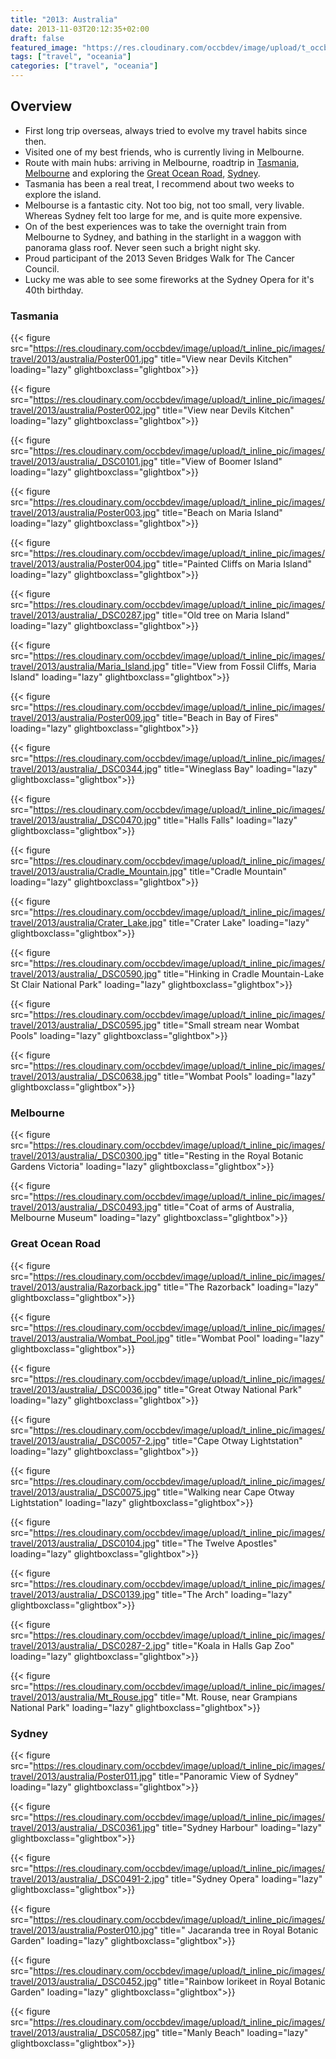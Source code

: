 ```yaml
---
title: "2013: Australia"
date: 2013-11-03T20:12:35+02:00
draft: false
featured_image: "https://res.cloudinary.com/occbdev/image/upload/t_occbdev_gallery_teaser/images/travel/2013/australia/Poster009.jpg"
tags: ["travel", "oceania"]
categories: ["travel", "oceania"]
---
```


## Overview

* First long trip overseas, always tried to evolve my travel habits since then.
* Visited one of my best friends, who is currently living in Melbourne.
* Route with main hubs: arriving in Melbourne, roadtrip in [Tasmania](#tasmania), [Melbourne](#melbourne) and exploring the [Great Ocean Road](#gor), [Sydney](#sydney).
* Tasmania has been a real treat, I recommend about two weeks to explore the island.
* Melbourse is a fantastic city. Not too big, not too small, very livable. Whereas Sydney felt too large for me, and is quite more expensive.
* On of the best experiences was to take the overnight train from Melbourne to Sydney, and bathing in the starlight in a waggon with panorama glass roof. Never seen such a bright night sky.
* Proud participant of the 2013 Seven Bridges Walk for The Cancer Council.
* Lucky me was able to see some fireworks at the Sydney Opera for it's 40th birthday.

### Tasmania <a name="tasmania"></a>

{{< figure src="https://res.cloudinary.com/occbdev/image/upload/t_inline_pic/images/travel/2013/australia/Poster001.jpg" title="View near Devils Kitchen" loading="lazy" glightboxclass="glightbox">}}

{{< figure src="https://res.cloudinary.com/occbdev/image/upload/t_inline_pic/images/travel/2013/australia/Poster002.jpg" title="View near Devils Kitchen" loading="lazy" glightboxclass="glightbox">}}

{{< figure src="https://res.cloudinary.com/occbdev/image/upload/t_inline_pic/images/travel/2013/australia/_DSC0101.jpg" title="View of Boomer Island" loading="lazy" glightboxclass="glightbox">}}

{{< figure src="https://res.cloudinary.com/occbdev/image/upload/t_inline_pic/images/travel/2013/australia/Poster003.jpg" title="Beach on Maria Island" loading="lazy" glightboxclass="glightbox">}}

{{< figure src="https://res.cloudinary.com/occbdev/image/upload/t_inline_pic/images/travel/2013/australia/Poster004.jpg" title="Painted Cliffs on Maria Island" loading="lazy" glightboxclass="glightbox">}}

{{< figure src="https://res.cloudinary.com/occbdev/image/upload/t_inline_pic/images/travel/2013/australia/_DSC0287.jpg" title="Old tree on Maria Island" loading="lazy" glightboxclass="glightbox">}}

{{< figure src="https://res.cloudinary.com/occbdev/image/upload/t_inline_pic/images/travel/2013/australia/Maria_Island.jpg" title="View from Fossil Cliffs, Maria Island" loading="lazy" glightboxclass="glightbox">}}

{{< figure src="https://res.cloudinary.com/occbdev/image/upload/t_inline_pic/images/travel/2013/australia/Poster009.jpg" title="Beach in Bay of Fires" loading="lazy" glightboxclass="glightbox">}}

{{< figure src="https://res.cloudinary.com/occbdev/image/upload/t_inline_pic/images/travel/2013/australia/_DSC0344.jpg" title="Wineglass Bay" loading="lazy" glightboxclass="glightbox">}}

{{< figure src="https://res.cloudinary.com/occbdev/image/upload/t_inline_pic/images/travel/2013/australia/_DSC0470.jpg" title="Halls Falls" loading="lazy" glightboxclass="glightbox">}}

{{< figure src="https://res.cloudinary.com/occbdev/image/upload/t_inline_pic/images/travel/2013/australia/Cradle_Mountain.jpg" title="Cradle Mountain" loading="lazy" glightboxclass="glightbox">}}

{{< figure src="https://res.cloudinary.com/occbdev/image/upload/t_inline_pic/images/travel/2013/australia/Crater_Lake.jpg" title="Crater Lake" loading="lazy" glightboxclass="glightbox">}}

{{< figure src="https://res.cloudinary.com/occbdev/image/upload/t_inline_pic/images/travel/2013/australia/_DSC0590.jpg" title="Hinking in Cradle Mountain-Lake St Clair National Park" loading="lazy" glightboxclass="glightbox">}}

{{< figure src="https://res.cloudinary.com/occbdev/image/upload/t_inline_pic/images/travel/2013/australia/_DSC0595.jpg" title="Small stream near Wombat Pools" loading="lazy" glightboxclass="glightbox">}}

{{< figure src="https://res.cloudinary.com/occbdev/image/upload/t_inline_pic/images/travel/2013/australia/_DSC0638.jpg" title="Wombat Pools" loading="lazy" glightboxclass="glightbox">}}

### Melbourne <a name="melbourne"></a>

{{< figure src="https://res.cloudinary.com/occbdev/image/upload/t_inline_pic/images/travel/2013/australia/_DSC0300.jpg" title="Resting in the Royal Botanic Gardens Victoria" loading="lazy" glightboxclass="glightbox">}}

{{< figure src="https://res.cloudinary.com/occbdev/image/upload/t_inline_pic/images/travel/2013/australia/_DSC0493.jpg" title="Coat of arms of Australia, Melbourne Museum" loading="lazy" glightboxclass="glightbox">}}

### Great Ocean Road <a name="gor"></a>

{{< figure src="https://res.cloudinary.com/occbdev/image/upload/t_inline_pic/images/travel/2013/australia/Razorback.jpg" title="The Razorback" loading="lazy" glightboxclass="glightbox">}}

{{< figure src="https://res.cloudinary.com/occbdev/image/upload/t_inline_pic/images/travel/2013/australia/Wombat_Pool.jpg" title="Wombat Pool" loading="lazy" glightboxclass="glightbox">}}

{{< figure src="https://res.cloudinary.com/occbdev/image/upload/t_inline_pic/images/travel/2013/australia/_DSC0036.jpg" title="Great Otway National Park" loading="lazy" glightboxclass="glightbox">}}

{{< figure src="https://res.cloudinary.com/occbdev/image/upload/t_inline_pic/images/travel/2013/australia/_DSC0057-2.jpg" title="Cape Otway Lightstation" loading="lazy" glightboxclass="glightbox">}}

{{< figure src="https://res.cloudinary.com/occbdev/image/upload/t_inline_pic/images/travel/2013/australia/_DSC0075.jpg" title="Walking near Cape Otway Lightstation" loading="lazy" glightboxclass="glightbox">}}

{{< figure src="https://res.cloudinary.com/occbdev/image/upload/t_inline_pic/images/travel/2013/australia/_DSC0104.jpg" title="The Twelve Apostles" loading="lazy" glightboxclass="glightbox">}}

{{< figure src="https://res.cloudinary.com/occbdev/image/upload/t_inline_pic/images/travel/2013/australia/_DSC0139.jpg" title="The Arch" loading="lazy" glightboxclass="glightbox">}}

{{< figure src="https://res.cloudinary.com/occbdev/image/upload/t_inline_pic/images/travel/2013/australia/_DSC0287-2.jpg" title="Koala in Halls Gap Zoo" loading="lazy" glightboxclass="glightbox">}}

{{< figure src="https://res.cloudinary.com/occbdev/image/upload/t_inline_pic/images/travel/2013/australia/Mt_Rouse.jpg" title="Mt. Rouse, near Grampians National Park" loading="lazy" glightboxclass="glightbox">}}

### Sydney <a name="sydney"></a>

{{< figure src="https://res.cloudinary.com/occbdev/image/upload/t_inline_pic/images/travel/2013/australia/Poster011.jpg" title="Panoramic View of Sydney" loading="lazy" glightboxclass="glightbox">}}

{{< figure src="https://res.cloudinary.com/occbdev/image/upload/t_inline_pic/images/travel/2013/australia/_DSC0361.jpg" title="Sydney Harbour" loading="lazy" glightboxclass="glightbox">}}

{{< figure src="https://res.cloudinary.com/occbdev/image/upload/t_inline_pic/images/travel/2013/australia/_DSC0491-2.jpg" title="Sydney Opera" loading="lazy" glightboxclass="glightbox">}}

{{< figure src="https://res.cloudinary.com/occbdev/image/upload/t_inline_pic/images/travel/2013/australia/Poster010.jpg" title=" Jacaranda tree in Royal Botanic Garden" loading="lazy" glightboxclass="glightbox">}}

{{< figure src="https://res.cloudinary.com/occbdev/image/upload/t_inline_pic/images/travel/2013/australia/_DSC0452.jpg" title="Rainbow lorikeet in Royal Botanic Garden" loading="lazy" glightboxclass="glightbox">}}

{{< figure src="https://res.cloudinary.com/occbdev/image/upload/t_inline_pic/images/travel/2013/australia/_DSC0587.jpg" title="Manly Beach" loading="lazy" glightboxclass="glightbox">}}